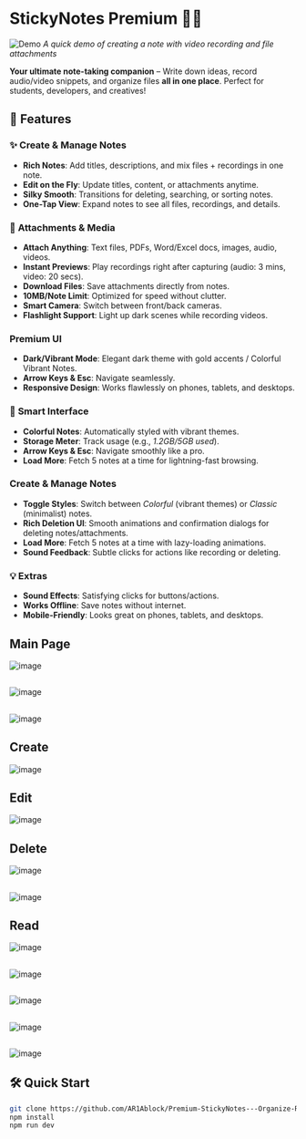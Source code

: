 
# StickyNotes Premium 📒✨  

![Demo](demo.gif) *A quick demo of creating a note with video recording and file attachments*  

**Your ultimate note-taking companion** – Write down ideas, record audio/video snippets, and organize files **all in one place**. Perfect for students, developers, and creatives!  

## 🚀 Features  

### ✨ **Create & Manage Notes**  
- **Rich Notes**: Add titles, descriptions, and mix files + recordings in one note.  
- **Edit on the Fly**: Update titles, content, or attachments anytime.  
- **Silky Smooth**: Transitions for deleting, searching, or sorting notes.  
- **One-Tap View**: Expand notes to see all files, recordings, and details.  

### 🎥 **Attachments & Media**  
- **Attach Anything**: Text files, PDFs, Word/Excel docs, images, audio, videos.  
- **Instant Previews**: Play recordings right after capturing (audio: 3 mins, video: 20 secs).  
- **Download Files**: Save attachments directly from notes.  
- **10MB/Note Limit**: Optimized for speed without clutter.
- **Smart Camera**: Switch between front/back cameras.  
- **Flashlight Support**: Light up dark scenes while recording videos. 

### **Premium UI**  
- **Dark/Vibrant Mode**: Elegant dark theme with gold accents / Colorful Vibrant Notes.  
- **Arrow Keys & Esc**: Navigate seamlessly.  
- **Responsive Design**: Works flawlessly on phones, tablets, and desktops. 

### 🎨 **Smart Interface**  
- **Colorful Notes**: Automatically styled with vibrant themes.  
- **Storage Meter**: Track usage (e.g., *1.2GB/5GB used*).  
- **Arrow Keys & Esc**: Navigate smoothly like a pro.  
- **Load More**: Fetch 5 notes at a time for lightning-fast browsing.  

### **Create & Manage Notes**  
- **Toggle Styles**: Switch between *Colorful* (vibrant themes) or *Classic* (minimalist) notes.  
- **Rich Deletion UI**: Smooth animations and confirmation dialogs for deleting notes/attachments.  
- **Load More**: Fetch 5 notes at a time with lazy-loading animations.  
- **Sound Feedback**: Subtle clicks for actions like recording or deleting. 

### 💡 **Extras**  
- **Sound Effects**: Satisfying clicks for buttons/actions.  
- **Works Offline**: Save notes without internet.  
- **Mobile-Friendly**: Looks great on phones, tablets, and desktops.


## Main Page
![image](https://github.com/user-attachments/assets/97eff178-ec92-4ff1-a0c7-6c0f0e9359d6)
##
![image](https://github.com/user-attachments/assets/bd6fbfd5-20a2-4024-b614-fa47e7a7fe27)
##
![image](https://github.com/user-attachments/assets/49d8dd22-ba13-41f7-91f9-79571c899c10)


## Create
![image](https://github.com/user-attachments/assets/9ecd5b5b-ce2c-4967-9a82-10beeea1273b)


## Edit
![image](https://github.com/user-attachments/assets/a5d79a35-2596-4105-a007-41e4da4c8e70)


## Delete
![image](https://github.com/user-attachments/assets/ab815dc6-9086-4033-93bb-886ee5416855)
##
![image](https://github.com/user-attachments/assets/138263f9-95af-4f50-b81d-f3f5ed6014fc)


## Read
![image](https://github.com/user-attachments/assets/113451c5-9616-443b-9693-953a3f2e9338)
##
![image](https://github.com/user-attachments/assets/b8a850f0-e6df-453e-9763-6f807367a436)
##
![image](https://github.com/user-attachments/assets/829feff4-72d8-4691-9718-0399dff22760)
##
![image](https://github.com/user-attachments/assets/7476aff1-9ceb-4380-9c2f-8ca963399199)
##
![image](https://github.com/user-attachments/assets/a28e591d-2102-4b77-a92f-fc2fdabc232b)


## 🛠️ Quick Start  
```bash  
git clone https://github.com/AR1Ablock/Premium-StickyNotes---Organize-Record-and-Attach-Files-Effortlessly.git
npm install  
npm run dev
